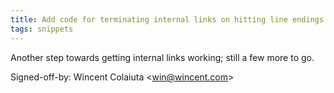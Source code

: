 ```yaml
---
title: Add code for terminating internal links on hitting line endings (wikitext, 9dd814f)
tags: snippets
---
```


Another step towards getting internal links working; still a few more to go.

Signed-off-by: Wincent Colaiuta &lt;win@wincent.com&gt;

